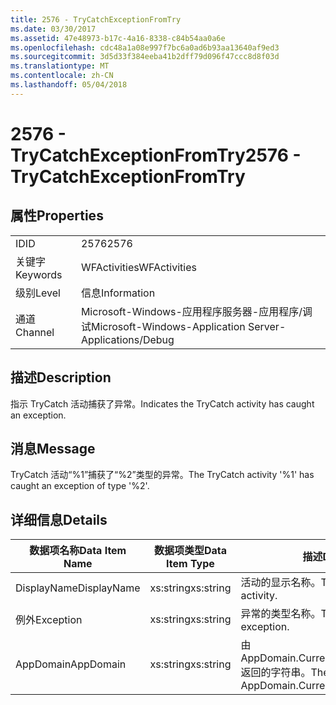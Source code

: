 ```yaml
---
title: 2576 - TryCatchExceptionFromTry
ms.date: 03/30/2017
ms.assetid: 47e48973-b17c-4a16-8338-c84b54aa0a6e
ms.openlocfilehash: cdc48a1a08e997f7bc6a0ad6b93aa13640af9ed3
ms.sourcegitcommit: 3d5d33f384eeba41b2dff79d096f47ccc8d8f03d
ms.translationtype: MT
ms.contentlocale: zh-CN
ms.lasthandoff: 05/04/2018
---
```

# <a name="2576---trycatchexceptionfromtry"></a><span data-ttu-id="6350e-102">2576 - TryCatchExceptionFromTry</span><span class="sxs-lookup"><span data-stu-id="6350e-102">2576 - TryCatchExceptionFromTry</span></span>
## <a name="properties"></a><span data-ttu-id="6350e-103">属性</span><span class="sxs-lookup"><span data-stu-id="6350e-103">Properties</span></span>  
  
|||  
|-|-|  
|<span data-ttu-id="6350e-104">ID</span><span class="sxs-lookup"><span data-stu-id="6350e-104">ID</span></span>|<span data-ttu-id="6350e-105">2576</span><span class="sxs-lookup"><span data-stu-id="6350e-105">2576</span></span>|  
|<span data-ttu-id="6350e-106">关键字</span><span class="sxs-lookup"><span data-stu-id="6350e-106">Keywords</span></span>|<span data-ttu-id="6350e-107">WFActivities</span><span class="sxs-lookup"><span data-stu-id="6350e-107">WFActivities</span></span>|  
|<span data-ttu-id="6350e-108">级别</span><span class="sxs-lookup"><span data-stu-id="6350e-108">Level</span></span>|<span data-ttu-id="6350e-109">信息</span><span class="sxs-lookup"><span data-stu-id="6350e-109">Information</span></span>|  
|<span data-ttu-id="6350e-110">通道</span><span class="sxs-lookup"><span data-stu-id="6350e-110">Channel</span></span>|<span data-ttu-id="6350e-111">Microsoft-Windows-应用程序服务器-应用程序/调试</span><span class="sxs-lookup"><span data-stu-id="6350e-111">Microsoft-Windows-Application Server-Applications/Debug</span></span>|  
  
## <a name="description"></a><span data-ttu-id="6350e-112">描述</span><span class="sxs-lookup"><span data-stu-id="6350e-112">Description</span></span>  
 <span data-ttu-id="6350e-113">指示 TryCatch 活动捕获了异常。</span><span class="sxs-lookup"><span data-stu-id="6350e-113">Indicates the TryCatch activity has caught an exception.</span></span>  
  
## <a name="message"></a><span data-ttu-id="6350e-114">消息</span><span class="sxs-lookup"><span data-stu-id="6350e-114">Message</span></span>  
 <span data-ttu-id="6350e-115">TryCatch 活动“%1”捕获了“%2”类型的异常。</span><span class="sxs-lookup"><span data-stu-id="6350e-115">The TryCatch activity '%1' has caught an exception of type '%2'.</span></span>  
  
## <a name="details"></a><span data-ttu-id="6350e-116">详细信息</span><span class="sxs-lookup"><span data-stu-id="6350e-116">Details</span></span>  
  
|<span data-ttu-id="6350e-117">数据项名称</span><span class="sxs-lookup"><span data-stu-id="6350e-117">Data Item Name</span></span>|<span data-ttu-id="6350e-118">数据项类型</span><span class="sxs-lookup"><span data-stu-id="6350e-118">Data Item Type</span></span>|<span data-ttu-id="6350e-119">描述</span><span class="sxs-lookup"><span data-stu-id="6350e-119">Description</span></span>|  
|--------------------|--------------------|-----------------|  
|<span data-ttu-id="6350e-120">DisplayName</span><span class="sxs-lookup"><span data-stu-id="6350e-120">DisplayName</span></span>|<span data-ttu-id="6350e-121">xs:string</span><span class="sxs-lookup"><span data-stu-id="6350e-121">xs:string</span></span>|<span data-ttu-id="6350e-122">活动的显示名称。</span><span class="sxs-lookup"><span data-stu-id="6350e-122">The display name of the activity.</span></span>|  
|<span data-ttu-id="6350e-123">例外</span><span class="sxs-lookup"><span data-stu-id="6350e-123">Exception</span></span>|<span data-ttu-id="6350e-124">xs:string</span><span class="sxs-lookup"><span data-stu-id="6350e-124">xs:string</span></span>|<span data-ttu-id="6350e-125">异常的类型名称。</span><span class="sxs-lookup"><span data-stu-id="6350e-125">The type name of the exception.</span></span>|  
|<span data-ttu-id="6350e-126">AppDomain</span><span class="sxs-lookup"><span data-stu-id="6350e-126">AppDomain</span></span>|<span data-ttu-id="6350e-127">xs:string</span><span class="sxs-lookup"><span data-stu-id="6350e-127">xs:string</span></span>|<span data-ttu-id="6350e-128">由 AppDomain.CurrentDomain.FriendlyName 返回的字符串。</span><span class="sxs-lookup"><span data-stu-id="6350e-128">The string returned by AppDomain.CurrentDomain.FriendlyName.</span></span>|
